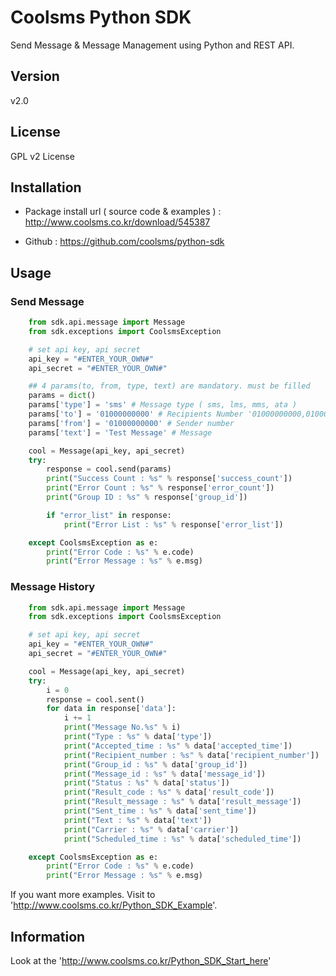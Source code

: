# Coolsms Python SDK

Send Message & Message Management using Python and REST API.

## Version

v2.0

## License

GPL v2 License

## Installation

- Package install url ( source code & examples ) : http://www.coolsms.co.kr/download/545387

- Github : https://github.com/coolsms/python-sdk

## Usage 

### Send Message
```python
	from sdk.api.message import Message
	from sdk.exceptions import CoolsmsException

	# set api key, api secret
    api_key = "#ENTER_YOUR_OWN#"
    api_secret = "#ENTER_YOUR_OWN#"

    ## 4 params(to, from, type, text) are mandatory. must be filled
    params = dict()
    params['type'] = 'sms' # Message type ( sms, lms, mms, ata )
    params['to'] = '01000000000' # Recipients Number '01000000000,01000000001'
    params['from'] = '01000000000' # Sender number
    params['text'] = 'Test Message' # Message

	cool = Message(api_key, api_secret)
    try:
        response = cool.send(params)
        print("Success Count : %s" % response['success_count'])
        print("Error Count : %s" % response['error_count'])
        print("Group ID : %s" % response['group_id'])

        if "error_list" in response:
            print("Error List : %s" % response['error_list'])

    except CoolsmsException as e:
        print("Error Code : %s" % e.code)
        print("Error Message : %s" % e.msg)
```

### Message History
```python
	from sdk.api.message import Message
	from sdk.exceptions import CoolsmsException

	# set api key, api secret
    api_key = "#ENTER_YOUR_OWN#"
    api_secret = "#ENTER_YOUR_OWN#"

    cool = Message(api_key, api_secret)
    try:
        i = 0
        response = cool.sent()
        for data in response['data']:
            i += 1
            print("Message No.%s" % i)
            print("Type : %s" % data['type'])
            print("Accepted_time : %s" % data['accepted_time'])
            print("Recipient_number : %s" % data['recipient_number'])
            print("Group_id : %s" % data['group_id'])
            print("Message_id : %s" % data['message_id'])
            print("Status : %s" % data['status'])
            print("Result_code : %s" % data['result_code'])
            print("Result_message : %s" % data['result_message'])
            print("Sent_time : %s" % data['sent_time'])
            print("Text : %s" % data['text'])
            print("Carrier : %s" % data['carrier'])
            print("Scheduled_time : %s" % data['scheduled_time'])

    except CoolsmsException as e:
        print("Error Code : %s" % e.code)
        print("Error Message : %s" % e.msg)
```

If you want more examples. Visit to 'http://www.coolsms.co.kr/Python_SDK_Example'.

## Information

Look at the 'http://www.coolsms.co.kr/Python_SDK_Start_here'
